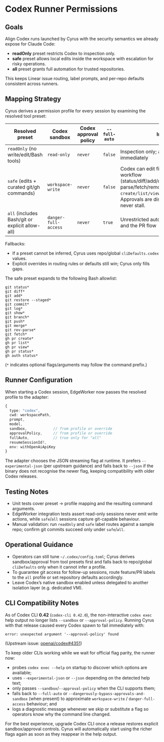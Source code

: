 # Codex Runner Permissions

## Goals

Align Codex runs launched by Cyrus with the security semantics we already expose for Claude Code:

- **readOnly** preset restricts Codex to inspection only.
- **safe** preset allows local edits inside the workspace with escalation for risky operations.
- **all** preset grants full automation for trusted repositories.

This keeps Linear issue routing, label prompts, and per-repo defaults consistent across runners.

## Mapping Strategy

Cyrus derives a permission profile for every session by examining the resolved tool preset:

| Resolved preset | Codex sandbox | Codex approval policy | `--full-auto` | Intended behaviour |
|-----------------|---------------|------------------------|----------------|--------------------|
| `readOnly` (no write/edit/Bash tools) | `read-only` | `never` | `false` | Inspection only; any write or network request fails immediately |
| `safe` (edits + curated git/gh commands) | `workspace-write` | `never` | `false` | Codex can edit files and run the approved git/gh workflow (status/diff/add/commit/push/merge/log/show/rev-parse/fetch/remote + `gh pr create/list/view/status`, `gh auth status`). Approvals are disabled so non-interactive sessions never stall. |
| `all` (includes Bash/git or explicit allow-all) | `danger-full-access` | `never` | `true` | Unrestricted automation suitable for trusted repos and the PR flow |

Fallbacks:

- If a preset cannot be inferred, Cyrus uses repo/global `cliDefaults.codex` values.
- Explicit overrides in routing rules or defaults still win; Cyrus only fills gaps.

The safe preset expands to the following Bash allowlist:

```
git status*
git diff*
git add*
git restore --staged*
git commit*
git log*
git show*
git branch*
git push*
git merge*
git rev-parse*
git fetch*
gh pr create*
gh pr list*
gh pr view*
gh pr status*
gh auth status*
```

(`*` indicates optional flags/arguments may follow the command prefix.)

## Runner Configuration

When starting a Codex session, EdgeWorker now passes the resolved profile to the adapter:

```ts
{
  type: "codex",
  cwd: workspacePath,
  prompt,
  model,
  sandbox,            // from profile or override
  approvalPolicy,     // from profile or override
  fullAuto,           // true only for "all"
  resumeSessionId?,
  env: withOpenAiApiKey
}
```

The adapter chooses the JSON streaming flag at runtime. It prefers `--experimental-json` (per upstream guidance) and falls back to `--json` if the binary does not recognise the newer flag, keeping compatibility with older Codex releases.

## Testing Notes

- Unit tests cover preset → profile mapping and the resulting command arguments.
- EdgeWorker integration tests assert read-only sessions never emit write actions, while `safe`/`all` sessions capture git-capable behaviour.
- Manual validation: run `readOnly` and `safe` label routes against a sample repo; confirm git commits succeed only under `safe`/`all`.

## Operational Guidance

- Operators can still tune `~/.codex/config.toml`; Cyrus derives sandbox/approval from tool presets first and falls back to repo/global `cliDefaults` only when it cannot infer a profile.
- To guarantee git access for follow-up sessions, route feature/PR labels to the `all` profile or set repository defaults accordingly.
- Leave Codex’s native sandbox enabled unless delegated to another isolation layer (e.g. dedicated VM).

## CLI Compatibility Notes

As of Codex CLI **0.42** (`codex-cli 0.42.0`), the non-interactive `codex exec` help output no longer lists `--sandbox` or `--approval-policy`. Running Cyrus with that release caused every Codex spawn to fail immediately with:

```
error: unexpected argument '--approval-policy' found
```

(Upstream issue: [openai/codex#4351](https://github.com/openai/codex/issues/4351))

To keep older CLIs working while we wait for official flag parity, the runner now:

- probes `codex exec --help` on startup to discover which options are available;
- uses `--experimental-json` or `--json` depending on the detected help text;
- only passes `--sandbox`/`--approval-policy` when the CLI supports them;
- falls back to `--full-auto` or `--dangerously-bypass-approvals-and-sandbox` (when present) to approximate `workspace-write` / `danger-full-access` behaviour; and
- logs a diagnostic message whenever we skip or substitute a flag so operators know why the command line changed.

For the best experience, upgrade Codex CLI once a release restores explicit sandbox/approval controls. Cyrus will automatically start using the richer flags again as soon as they reappear in the help output.
